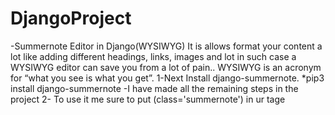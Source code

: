 # DjangoProject
-Summernote Editor in Django(WYSIWYG)
  It is allows  format your content a lot like adding different headings, links,
  images and lot in such case a WYSIWYG editor can save you from a lot of pain.. 
  WYSIWYG is an acronym for “what you see is what you get”.
  1-Next Install django-summernote.
      *pip3 install django-summernote
  -I have made all the remaining steps  in the project
  2- To use it me sure to put (class='summernote') in ur tage